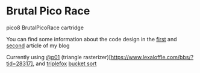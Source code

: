# Brutal Pico Race
pico8 BrutalPicoRace cartridge

You can find some information about the code design in the [first](http://youry.kiki.free.fr/blog/?p=418&lang=en) and [second](http://youry.kiki.free.fr/blog/?p=467&lang=en) article of my blog

Currently using [@p01](https://twitter.com/p01) (triangle rasterizer)[https://www.lexaloffle.com/bbs/?tid=28317], and [triplefox](https://www.lexaloffle.com/bbs/?uid=9627) [bucket sort](https://www.lexaloffle.com/bbs/?tid=2477)
